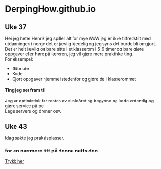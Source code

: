 # DerpingHow.github.io


## Uke 37
Hei jeg heter Henrik jeg spiller alt for mye WoW jeg er ikke tilfredstilt med utdanningen i norge det er jævlig kjedelig og jeg syns det burde bli omgjort.  
Det er helt jævlig og bare sitte i et klasserom i 5-6 timer og bare gjøre oppgaver eller høre på læreren, jeg vil gjøre mere praktiske ting.  
For eksempel:  
* Sitte ute  
* Kode  
* Gjort oppgaver hjemme istedenfor og gjøre de i klasserommet  
#### Ting jeg ser fram til
Jeg er optimistisk for resten av skoleåret og begynne og kode ordentlig og gjøre service på pc.    
Lage servere og droner osv.
## Uke 43
Idag søkte jeg praksisplasser.

### for en nærmere titt på denne nettsiden
[Trykk her](https://github.com/DerpingHow/DerpingHow.github.io)
